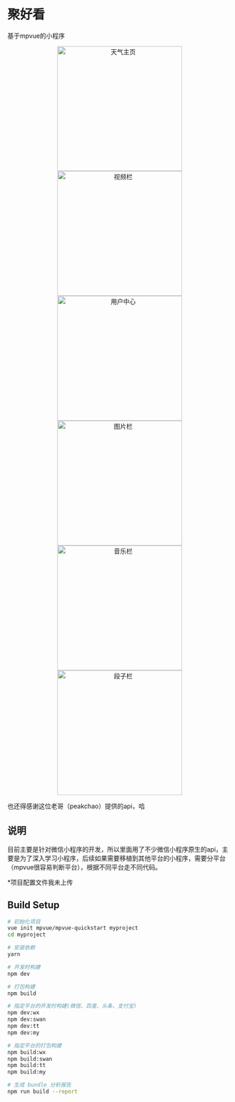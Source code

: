 聚好看
===

基于mpvue的小程序

<div align="center">
    <img src="./show/pic_home.jpg" width = "280" title="天气主页"/>
	<img src="./show/pic_video.jpg" width = "280" title="视频栏"/>
	<img src="./show/pic_user.jpg" width = "280" title="用户中心"/>
</div>
<div align="center">
    <img src="./show/pic_img.jpg" width = "280" title="图片栏"/>
	<img src="./show/pic_music.jpg" width = "280" title="音乐栏"/>
	<img src="./show/pic_joke.jpg" width = "280" title="段子栏"/>
</div>

也还得感谢这位老哥（peakchao）提供的api，哈

说明
------
目前主要是针对微信小程序的开发，所以里面用了不少微信小程序原生的api，主要是为了深入学习小程序，后续如果需要移植到其他平台的小程序，需要分平台（mpvue很容易判断平台），根据不同平台走不同代码。

*项目配置文件我未上传

## Build Setup

``` bash
# 初始化项目
vue init mpvue/mpvue-quickstart myproject
cd myproject

# 安装依赖
yarn

# 开发时构建
npm dev

# 打包构建
npm build

# 指定平台的开发时构建(微信、百度、头条、支付宝)
npm dev:wx
npm dev:swan
npm dev:tt
npm dev:my

# 指定平台的打包构建
npm build:wx
npm build:swan
npm build:tt
npm build:my

# 生成 bundle 分析报告
npm run build --report
```
